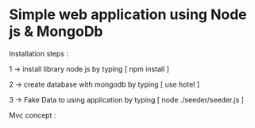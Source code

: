 # Simple web application using Node js & MongoDb

Installation steps :

1 -> install library node js by typing [ npm install ]

2 -> create database with mongodb by typing [ use hotel ]

3 -> Fake Data to using application by typing [ node ./seeder/seeder.js ]

Mvc concept :

